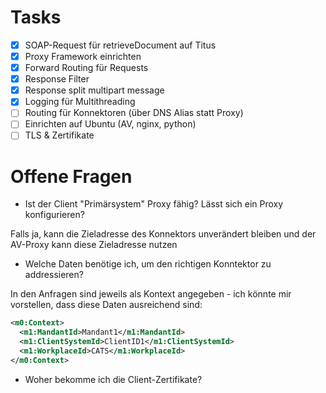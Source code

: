 # Tasks

- [x] SOAP-Request für retrieveDocument auf Titus
- [x] Proxy Framework einrichten
- [x] Forward Routing für Requests
- [x] Response Filter
- [x] Response split multipart message
- [x] Logging für Multithreading
- [ ] Routing für Konnektoren (über DNS Alias statt Proxy)
- [ ] Einrichten auf Ubuntu (AV, nginx, python)
- [ ] TLS & Zertifikate

# Offene Fragen

- Ist der Client "Primärsystem" Proxy fähig? Lässt sich ein Proxy konfigurieren?

Falls ja, kann die Zieladresse des Konnektors unverändert bleiben und der AV-Proxy kann diese Zieladresse nutzen

- Welche Daten benötige ich, um den richtigen Konntektor zu addressieren?

In den Anfragen sind jeweils als Kontext angegeben - ich könnte mir vorstellen, dass diese Daten ausreichend sind:
```xml
<m0:Context>
  <m1:MandantId>Mandant1</m1:MandantId>
  <m1:ClientSystemId>ClientID1</m1:ClientSystemId>
  <m1:WorkplaceId>CATS</m1:WorkplaceId>
</m0:Context>
```

- Woher bekomme ich die Client-Zertifikate?

